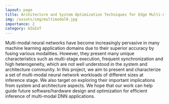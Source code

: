 ```yaml
---
layout: page
title: Architecture and System Optimization Techniques for Edge Multi-modal AI Computing Centers
img: /assets/img/multimodal0.jpg
importance: 2
category: AI&IoT
---
```

Multi-modal neural networks have become increasingly pervasive in many machine learning application domains due to their superior accuracy by fusing various modalities. However, they present many unique characteristics such as multi-stage execution, frequent synchronization and high heterogeneity, which are not well understood in the system and architecture community. In this project, we aim to present and characterize a set of multi-modal neural network workloads of different sizes at inference stage. We also target on exploring their important implications from system and architecture aspects. We hope that our work can help guide future software/hardware
design and optimization for efficient inference of multi-modal DNN applications.

<!-- <div class="row">
    <div class="col-sm mt-3 mt-md-0">
        <img class="img-fluid rounded z-depth-1" src="{{ '/assets/img/1.jpg' | relative_url }}" alt="" title="example image"/>
    </div>
    <div class="col-sm mt-3 mt-md-0">
        <img class="img-fluid rounded z-depth-1" src="{{ '/assets/img/3.jpg' | relative_url }}" alt="" title="example image"/>
    </div>
    <div class="col-sm mt-3 mt-md-0">
        <img class="img-fluid rounded z-depth-1" src="{{ '/assets/img/5.jpg' | relative_url }}" alt="" title="example image"/>
    </div>
</div>
<div class="caption">
    Power-oriented attacks: On the left, Elusive Power Peak (EPP). Middle, Power Grab (PG). On the right, Denial of Power and Energy (DOPE).
</div>
<div class="row">
    <div class="col-sm mt-3 mt-md-0">
        <img class="img-fluid rounded z-depth-1" src="{{ '/assets/img/50.jpg' | relative_url }}" alt="" title="example image"/>
    </div>
</div>
<div class="caption">
    Cross-layer power management for highly-availabile and highly-scalable data centers.
</div> -->
